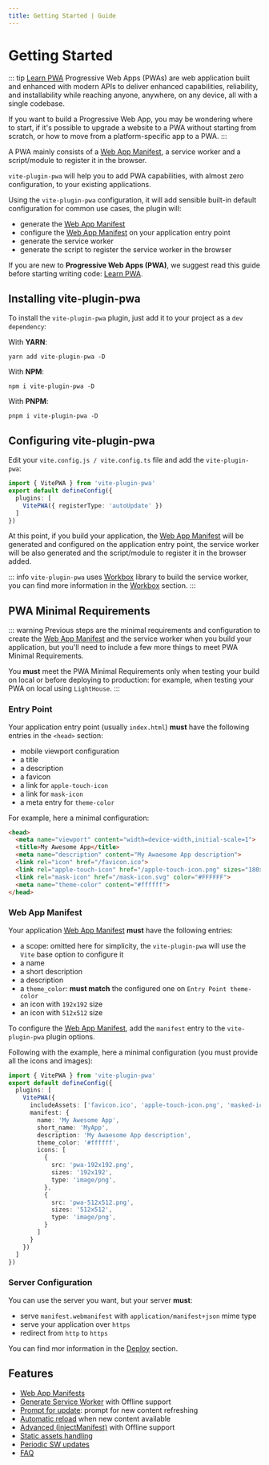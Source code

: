 ```yaml
---
title: Getting Started | Guide
---
```


# Getting Started

::: tip [Learn PWA](https://web.dev/learn/pwa/)
Progressive Web Apps (PWAs) are web application built and enhanced with modern APIs to deliver enhanced capabilities, reliability, and installability while reaching anyone, anywhere, on any device, all with a single codebase.

If you want to build a Progressive Web App, you may be wondering where to start, if it's possible to upgrade a website to a PWA without starting from scratch, or how to move from a platform-specific app to a PWA.
:::

A PWA mainly consists of a [Web App Manifest](https://developer.mozilla.org/en-US/docs/Web/Manifest), a service worker and a script/module to register it in the browser.

`vite-plugin-pwa` will help you to add PWA capabilities, with almost zero configuration, to your existing applications.

Using the `vite-plugin-pwa` configuration, it will add sensible built-in default configuration for common use cases, the plugin will:
- generate the [Web App Manifest](https://developer.mozilla.org/en-US/docs/Web/Manifest)
- configure the [Web App Manifest](https://developer.mozilla.org/en-US/docs/Web/Manifest) on your application entry point
- generate the service worker
- generate the script to register the service worker in the browser

If you are new to **Progressive Web Apps (PWA)**, we suggest read this guide before starting writing code: [Learn PWA](https://web.dev/learn/pwa/).

## Installing vite-plugin-pwa

To install the `vite-plugin-pwa` plugin, just add it to your project as a `dev dependency`:

With **YARN**:
```shell
yarn add vite-plugin-pwa -D
```

With **NPM**:
```shell
npm i vite-plugin-pwa -D
```

With **PNPM**:
```shell
pnpm i vite-plugin-pwa -D
```

## Configuring vite-plugin-pwa

Edit your `vite.config.js / vite.config.ts` file and add the `vite-plugin-pwa`:

```ts
import { VitePWA } from 'vite-plugin-pwa'
export default defineConfig({
  plugins: [
    VitePWA({ registerType: 'autoUpdate' })
  ]
})
```

At this point, if you build your application, the [Web App Manifest](https://developer.mozilla.org/en-US/docs/Web/Manifest) will be generated and configured on the application entry point, the service worker will be also generated and the script/module to register it in the browser added.

::: info
`vite-plugin-pwa` uses [Workbox](https://developers.google.com/web/tools/workbox) library to build the service worker, you can find more information in the [Workbox](/workbox/) section.
:::

## PWA Minimal Requirements

::: warning
Previous steps are the minimal requirements and configuration to create the [Web App Manifest](https://developer.mozilla.org/en-US/docs/Web/Manifest) and the service worker when you build your application, but you'll need to include a few more things to meet PWA Minimal Requirements.

You **must** meet the PWA Minimal Requirements only when testing your build on local or before deploying to production: for example, when testing your PWA on local using `LightHouse`.
:::

### Entry Point

Your application entry point (usually `index.html`) **must** have the following entries in the `<head>` section:
- mobile viewport configuration
- a title
- a description
- a favicon
- a link for `apple-touch-icon`
- a link for `mask-icon`
- a meta entry for `theme-color`

For example, here a minimal configuration:
```html
<head>
  <meta name="viewport" content="width=device-width,initial-scale=1">
  <title>My Awesome App</title>
  <meta name="description" content="My Awaesome App description">
  <link rel="icon" href="/favicon.ico">
  <link rel="apple-touch-icon" href="/apple-touch-icon.png" sizes="180x180">
  <link rel="mask-icon" href="/mask-icon.svg" color="#FFFFFF">
  <meta name="theme-color" content="#ffffff">
</head>
```

### Web App Manifest

Your application [Web App Manifest](https://developer.mozilla.org/en-US/docs/Web/Manifest) **must** have the following entries:
- a scope: omitted here for simplicity, the `vite-plugin-pwa` will use the `Vite` base option to configure it
- a name
- a short description
- a description
- a `theme_color`: **must match** the configured one on `Entry Point theme-color`
- an icon with `192x192` size
- an icon with `512x512` size

To configure the [Web App Manifest](https://developer.mozilla.org/en-US/docs/Web/Manifest), add the `manifest` entry to the `vite-plugin-pwa` plugin options. 

Following with the example, here a minimal configuration (you must provide all the icons and images):
```ts
import { VitePWA } from 'vite-plugin-pwa'
export default defineConfig({
  plugins: [
    VitePWA({
      includeAssets: ['favicon.ico', 'apple-touch-icon.png', 'masked-icon.png'],
      manifest: {
        name: 'My Awesome App',
        short_name: 'MyApp',
        description: 'My Awaesome App description',
        theme_color: '#ffffff',
        icons: [
          {
            src: 'pwa-192x192.png',
            sizes: '192x192',
            type: 'image/png',
          },
          {
            src: 'pwa-512x512.png',
            sizes: '512x512',
            type: 'image/png',
          }
        ]
      }
    })
  ]
})
```

### Server Configuration

You can use the server you want, but your server **must**:
- serve `manifest.webmanifest` with `application/manifest+json` mime type
- serve your application over `https`
- redirect from `http` to `https`

You can find mor information in the [Deploy](/deployment/) section.

## Features

- [Web App Manifests](https://developer.mozilla.org/en-US/docs/Web/Manifest)
- [Generate Service Worker](/guide/generate) with Offline support
- [Prompt for update](/guide/prompt-for-update): prompt for new content refreshing
- [Automatic reload](/guide/auto-update) when new content available
- [Advanced (injectManifest)](/guide/auto-update) with Offline support
- [Static assets handling](/guide/static-assets)
- [Periodic SW updates](/guide/periodic-sw-updates)
- [FAQ](/guide/faq)



